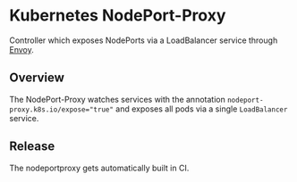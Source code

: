 # Kubernetes NodePort-Proxy

Controller which exposes NodePorts via a LoadBalancer service through [Envoy](https://envoyproxy.io).

## Overview
The NodePort-Proxy watches services with the annotation `nodeport-proxy.k8s.io/expose="true"` and exposes all pods via a single `LoadBalancer` service.

## Release

The nodeportproxy gets automatically built in CI.
